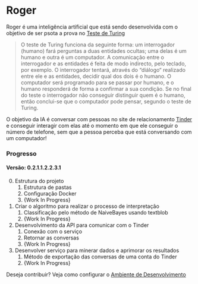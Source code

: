 # Roger

Roger é uma inteligência artificial que está sendo desenvolvida com o objetivo de ser psota a prova no [Teste de Turing][1]

>O teste de Turing    funciona da  seguinte forma:  um  interrogador  (humano) fará perguntas a duas entidades   ocultas;  uma delas  é um  humano e  outra é  um  computador.  A comunicação entre o interrogador e as entidades é feita de modo indirecto,  pelo teclado, por  exemplo. O interrogador tentará,  através do “diálogo“  realizado entre ele e as entidades, decidir qual dos dois é o humano. O computador será programado para se  passar por humano,  e o humano  responderá de  forma a confirmar  a sua  condição.  Se  no final do  teste  o interrogador  não  conseguir  distinguir quem é o   humano, então conclui-se que o computador pode pensar, segundo o teste de Turing.

O objetivo da IA é conversar com pessoas no site de relacionamento [Tinder][2] e conseguir interagir com elas até o momento em que ele conseguir o número de telefone, sem que a pessoa perceba que está conversando com um computador!

### Progresso
#### Versão: 0.2.1.1.2.2.3.1

0. Estrutura do projeto
    1. Estrutura de pastas
    2. Configuração Docker
    3. {Work In Progress}
1. Criar o algoritmo para realizar o processo de interpretação
    1. Classificação pelo método de NaiveBayes usando textblob
    2. {Work In Progress}
2. Desenvolvimento da API para comunicar com o Tinder
    1. Conexão com o serviço
    2. Retornar as conversas
    3. {Work In Progress}
3. Desenvolver serviço para minerar dados e aprimorar os resultados
    1. Método de exportação das conversas de uma conta do Tinder
    2. {Work In Progress}

Deseja contribuir? Veja como configurar o [Ambiente de Desenvolvimento][3]

[1]: https://sites.google.com/site/inteligenciaartificialist/o-que-e-a-inteligencia-artificial/teste-de-turin
[2]: https://www.gotinder.com/
[3]: https://github.com/ZehLuckmann/Roger/blob/master/docs/DESENV_ENVIROMENT.MD
